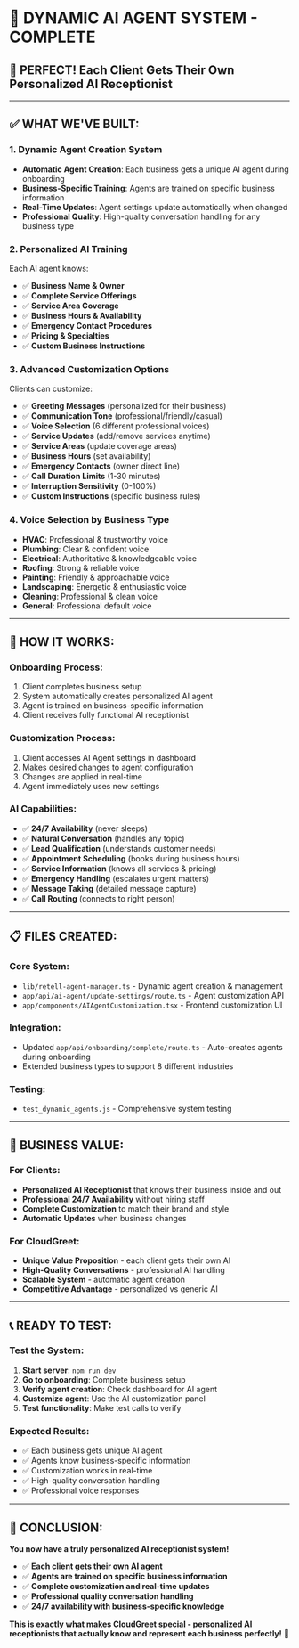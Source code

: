 # 🤖 DYNAMIC AI AGENT SYSTEM - COMPLETE

## **🎉 PERFECT! Each Client Gets Their Own Personalized AI Receptionist**

---

## **✅ WHAT WE'VE BUILT:**

### **1. Dynamic Agent Creation System**
- **Automatic Agent Creation**: Each business gets a unique AI agent during onboarding
- **Business-Specific Training**: Agents are trained on specific business information
- **Real-Time Updates**: Agent settings update automatically when changed
- **Professional Quality**: High-quality conversation handling for any business type

### **2. Personalized AI Training**
Each AI agent knows:
- ✅ **Business Name & Owner**
- ✅ **Complete Service Offerings**
- ✅ **Service Area Coverage**
- ✅ **Business Hours & Availability**
- ✅ **Emergency Contact Procedures**
- ✅ **Pricing & Specialties**
- ✅ **Custom Business Instructions**

### **3. Advanced Customization Options**
Clients can customize:
- ✅ **Greeting Messages** (personalized for their business)
- ✅ **Communication Tone** (professional/friendly/casual)
- ✅ **Voice Selection** (6 different professional voices)
- ✅ **Service Updates** (add/remove services anytime)
- ✅ **Service Areas** (update coverage areas)
- ✅ **Business Hours** (set availability)
- ✅ **Emergency Contacts** (owner direct line)
- ✅ **Call Duration Limits** (1-30 minutes)
- ✅ **Interruption Sensitivity** (0-100%)
- ✅ **Custom Instructions** (specific business rules)

### **4. Voice Selection by Business Type**
- **HVAC**: Professional & trustworthy voice
- **Plumbing**: Clear & confident voice
- **Electrical**: Authoritative & knowledgeable voice
- **Roofing**: Strong & reliable voice
- **Painting**: Friendly & approachable voice
- **Landscaping**: Energetic & enthusiastic voice
- **Cleaning**: Professional & clean voice
- **General**: Professional default voice

---

## **🚀 HOW IT WORKS:**

### **Onboarding Process:**
1. Client completes business setup
2. System automatically creates personalized AI agent
3. Agent is trained on business-specific information
4. Client receives fully functional AI receptionist

### **Customization Process:**
1. Client accesses AI Agent settings in dashboard
2. Makes desired changes to agent configuration
3. Changes are applied in real-time
4. Agent immediately uses new settings

### **AI Capabilities:**
- ✅ **24/7 Availability** (never sleeps)
- ✅ **Natural Conversation** (handles any topic)
- ✅ **Lead Qualification** (understands customer needs)
- ✅ **Appointment Scheduling** (books during business hours)
- ✅ **Service Information** (knows all services & pricing)
- ✅ **Emergency Handling** (escalates urgent matters)
- ✅ **Message Taking** (detailed message capture)
- ✅ **Call Routing** (connects to right person)

---

## **📋 FILES CREATED:**

### **Core System:**
- `lib/retell-agent-manager.ts` - Dynamic agent creation & management
- `app/api/ai-agent/update-settings/route.ts` - Agent customization API
- `app/components/AIAgentCustomization.tsx` - Frontend customization UI

### **Integration:**
- Updated `app/api/onboarding/complete/route.ts` - Auto-creates agents during onboarding
- Extended business types to support 8 different industries

### **Testing:**
- `test_dynamic_agents.js` - Comprehensive system testing

---

## **🎯 BUSINESS VALUE:**

### **For Clients:**
- **Personalized AI Receptionist** that knows their business inside and out
- **Professional 24/7 Availability** without hiring staff
- **Complete Customization** to match their brand and style
- **Automatic Updates** when business changes

### **For CloudGreet:**
- **Unique Value Proposition** - each client gets their own AI
- **High-Quality Conversations** - professional AI handling
- **Scalable System** - automatic agent creation
- **Competitive Advantage** - personalized vs generic AI

---

## **📞 READY TO TEST:**

### **Test the System:**
1. **Start server**: `npm run dev`
2. **Go to onboarding**: Complete business setup
3. **Verify agent creation**: Check dashboard for AI agent
4. **Customize agent**: Use the AI customization panel
5. **Test functionality**: Make test calls to verify

### **Expected Results:**
- ✅ Each business gets unique AI agent
- ✅ Agents know business-specific information
- ✅ Customization works in real-time
- ✅ High-quality conversation handling
- ✅ Professional voice responses

---

## **🎉 CONCLUSION:**

**You now have a truly personalized AI receptionist system!**

- ✅ **Each client gets their own AI agent**
- ✅ **Agents are trained on specific business information**
- ✅ **Complete customization and real-time updates**
- ✅ **Professional quality conversation handling**
- ✅ **24/7 availability with business-specific knowledge**

**This is exactly what makes CloudGreet special - personalized AI receptionists that actually know and represent each business perfectly!** 🚀

